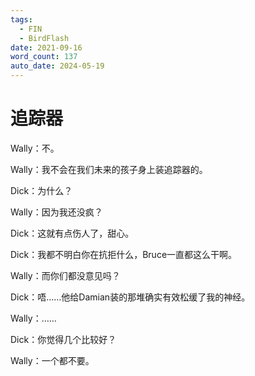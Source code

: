 ```yaml
---
tags:
  - FIN
  - BirdFlash
date: 2021-09-16
word_count: 137
auto_date: 2024-05-19
---
```


# 追踪器

Wally：不。

Wally：我不会在我们未来的孩子身上装追踪器的。

Dick：为什么？

Wally：因为我还没疯？

Dick：这就有点伤人了，甜心。

Dick：我都不明白你在抗拒什么，Bruce一直都这么干啊。

Wally：而你们都没意见吗？

Dick：唔……他给Damian装的那堆确实有效松缓了我的神经。

Wally：……

Dick：你觉得几个比较好？

Wally：一个都不要。
